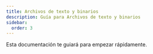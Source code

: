 ```yaml
---
title: Archivos de texto y binarios
description: Guía para Archivos de texto y binarios
sidebar:
  order: 3
---
```

Esta documentación te guiará para empezar rápidamente.

